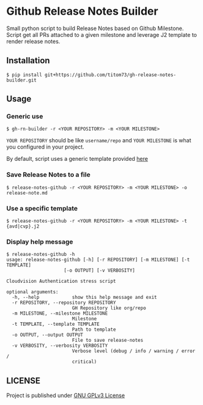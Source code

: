 # Github Release Notes Builder

Small python script to build Release Notes based on Github Milestone.
Script get all PRs attached to a given milestone and leverage J2 template to render release notes.

## Installation

```shell
$ pip install git+https://github.com/titom73/gh-release-notes-builder.git
```

## Usage

### Generic use

```shell
$ gh-rn-builder -r <YOUR REPOSITORY> -m <YOUR MILESTONE>
```

`YOUR REPOSITORY` should be like `username/repo` and `YOUR MILESTONE` is what you configured in your project.

By default, script uses a generic template provided [here](inetsix_release_notes_builder/templates/default.j2)

### Save Release Notes to a file

```
$ release-notes-github -r <YOUR REPOSITORY> -m <YOUR MILESTONE> -o release-note.md
```

### Use a specific template

```shell
$ release-notes-github -r <YOUR REPOSITORY> -m <YOUR MILESTONE> -t {avd|cvp}.j2
```

### Display help message

```shell
$ release-notes-github -h
usage: release-notes-github [-h] [-r REPOSITORY] [-m MILESTONE] [-t TEMPLATE]
                     [-o OUTPUT] [-v VERBOSITY]

Cloudvision Authentication stress script

optional arguments:
  -h, --help            show this help message and exit
  -r REPOSITORY, --repository REPOSITORY
                        GH Repository like org/repo
  -m MILESTONE, --milestone MILESTONE
                        Milestone
  -t TEMPLATE, --template TEMPLATE
                        Path to template
  -o OUTPUT, --output OUTPUT
                        File to save release-notes
  -v VERBOSITY, --verbosity VERBOSITY
                        Verbose level (debug / info / warning / error /
                        critical)
```

## LICENSE

Project is published under [GNU GPLv3 License](LICENSE)
